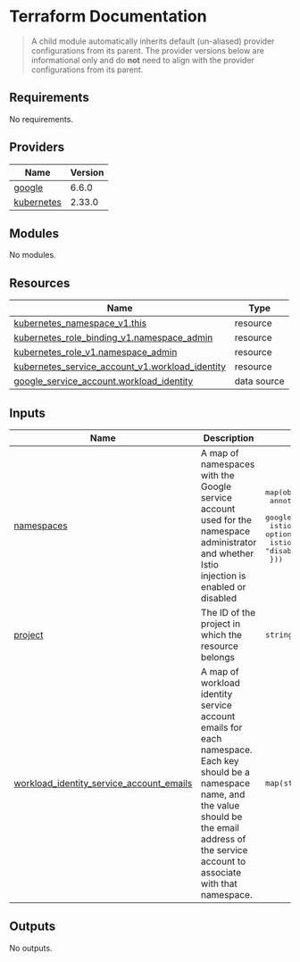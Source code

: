 # Terraform Documentation

> A child module automatically inherits default (un-aliased) provider configurations from its parent. The provider versions below are informational only and do **not** need to align with the provider configurations from its parent.

<!-- BEGIN_TF_DOCS -->
## Requirements

No requirements.

## Providers

| Name | Version |
|------|---------|
| <a name="provider_google"></a> [google](#provider\_google) | 6.6.0 |
| <a name="provider_kubernetes"></a> [kubernetes](#provider\_kubernetes) | 2.33.0 |

## Modules

No modules.

## Resources

| Name | Type |
|------|------|
| [kubernetes_namespace_v1.this](https://registry.terraform.io/providers/hashicorp/kubernetes/latest/docs/resources/namespace_v1) | resource |
| [kubernetes_role_binding_v1.namespace_admin](https://registry.terraform.io/providers/hashicorp/kubernetes/latest/docs/resources/role_binding_v1) | resource |
| [kubernetes_role_v1.namespace_admin](https://registry.terraform.io/providers/hashicorp/kubernetes/latest/docs/resources/role_v1) | resource |
| [kubernetes_service_account_v1.workload_identity](https://registry.terraform.io/providers/hashicorp/kubernetes/latest/docs/resources/service_account_v1) | resource |
| [google_service_account.workload_identity](https://registry.terraform.io/providers/hashicorp/google/latest/docs/data-sources/service_account) | data source |

## Inputs

| Name | Description | Type | Default | Required |
|------|-------------|------|---------|:--------:|
| <a name="input_namespaces"></a> [namespaces](#input\_namespaces) | A map of namespaces with the Google service account used for the namespace administrator and whether Istio injection is enabled or disabled | <pre>map(object({<br/>    annotations                  = optional(map(string))<br/>    google_service_account       = string<br/>    istio_control_plane_clusters = optional(string)<br/>    istio_injection              = optional(string, "disabled")<br/>  }))</pre> | `{}` | no |
| <a name="input_project"></a> [project](#input\_project) | The ID of the project in which the resource belongs | `string` | n/a | yes |
| <a name="input_workload_identity_service_account_emails"></a> [workload\_identity\_service\_account\_emails](#input\_workload\_identity\_service\_account\_emails) | A map of workload identity service account emails for each namespace. Each key should be a namespace name, and the value should be the email address of the service account to associate with that namespace. | `map(string)` | n/a | yes |

## Outputs

No outputs.
<!-- END_TF_DOCS -->
